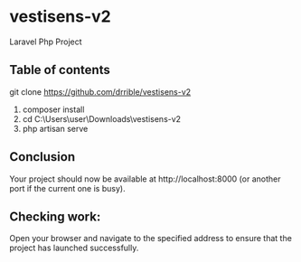 # vestisens-v2
 Laravel Php Project

## Table of contents

git clone https://github.com/drrible/vestisens-v2
1) composer install
2) cd C:\\Users\user\Downloads\vestisens-v2
3) php artisan serve
## Conclusion

Your project should now be available at http://localhost:8000 (or another port if the current one is busy).

## Checking work:
Open your browser and navigate to the specified address to ensure that the project has launched successfully.
